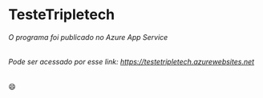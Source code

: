 # TesteTripletech

###### O programa foi publicado no Azure App Service
###### Pode ser acessado por esse link: https://testetripletech.azurewebsites.net

:smile:
